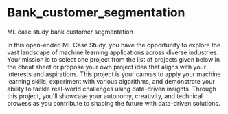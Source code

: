 # Bank_customer_segmentation
ML case study bank customer segmentation

In this open-ended ML Case Study, you have the opportunity to explore the vast landscape of machine learning applications across diverse industries. Your mission is to select one project from the list of projects given below in the cheat sheet or propose your own project idea that aligns with your interests and aspirations. This project is your canvas to apply your machine learning skills, experiment with various algorithms, and demonstrate your ability to tackle real-world challenges using data-driven insights. Through this project, you'll showcase your autonomy, creativity, and technical prowess as you contribute to shaping the future with data-driven solutions.
